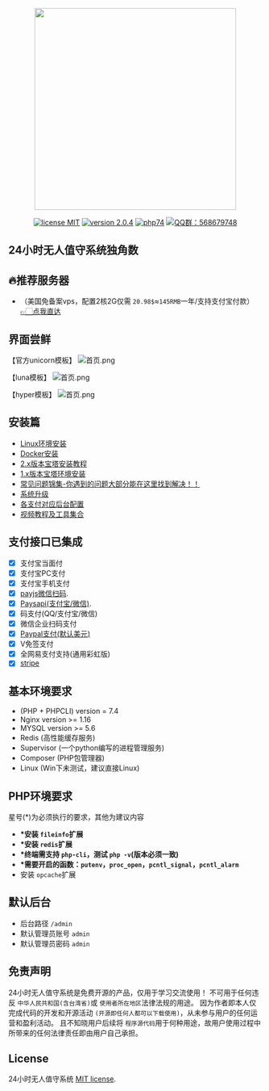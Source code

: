 <p align="center"><img src="https://i.loli.net/2020/04/07/nAzjDJlX7oc5qEw.png" width="400"></p>

<p align="center">
<a href="https://opensource.org/licenses/MIT"><img src="https://img.shields.io/badge/license-MIT-blue" alt="license MIT"></a>
<a href="https://github.com/assimon/dujiaoka/releases/tag/2.0.4"><img src="https://img.shields.io/badge/version-2.0.4-red" alt="version 2.0.4"></a>
<a href="https://www.php.net/releases/7_4_0.php"><img src="https://img.shields.io/badge/PHP-7.4-lightgrey" alt="php74"></a>
<a href="https://shang.qq.com/wpa/qunwpa?idkey=37b6b06f7c941dae20dcd5784088905d6461064d7f33478692f0c4215546cee0"><img src="https://img.shields.io/badge/QQ%E7%BE%A4-568679748-green" alt="QQ群：568679748"></a>
</p>

## 24小时无人值守系统独角数

## 🔥推荐服务器

- （美国免备案vps，配置2核2G仅需 `20.98$`≈`145RMB`一年/支持支付宝付款）[👉🏻点我直达](https://my.racknerd.com/aff.php?aff=2745&pid=681)

## 界面尝鲜

【官方unicorn模板】
![首页.png](https://i.loli.net/2021/09/14/NZIl6s9RXbHwkmA.png)

【luna模板】
![首页.png](https://i.loli.net/2020/10/24/ElKwJFsQy4a9fZi.png)

【hyper模板】
![首页.png](https://i.loli.net/2021/01/06/nHCSV5PdJIzT6Gy.png)

## 安装篇

- [Linux环境安装](https://github.com/assimon/dujiaoka/wiki/linux_install)
- [Docker安装](https://github.com/assimon/dujiaoka/wiki/docker_install)
- [2.x版本宝塔安装教程](https://github.com/assimon/dujiaoka/wiki/2.x_bt_install)
- [1.x版本宝塔环境安装](https://github.com/assimon/dujiaoka/wiki/1.x_bt_install)
- [常见问题锦集-你遇到的问题大部分能在这里找到解决！！](https://github.com/assimon/dujiaoka/wiki/problems)
- [系统升级](https://github.com/assimon/dujiaoka/wiki/update)
- [各支付对应后台配置](https://github.com/assimon/dujiaoka/wiki/problems#各支付对应配置)
- [视频教程及工具集合](https://pan.dujiaoka.com)

## 支付接口已集成

- [X] 支付宝当面付
- [X] 支付宝PC支付
- [X] 支付宝手机支付
- [X] [payjs微信扫码](http://payjs.cn).
- [X] [Paysapi(支付宝/微信)](https://www.paysapi.com/).
- [X] 码支付(QQ/支付宝/微信)
- [X] 微信企业扫码支付
- [X] [Paypal支付(默认美元)](https://www.paypal.com)
- [X] V免签支付
- [X] 全网易支付支持(通用彩虹版)
- [X] [stripe](https://stripe.com/)

## 基本环境要求

- (PHP + PHPCLI) version = 7.4
- Nginx version >= 1.16
- MYSQL version >= 5.6
- Redis (高性能缓存服务)
- Supervisor (一个python编写的进程管理服务)
- Composer (PHP包管理器)
- Linux (Win下未测试，建议直接Linux)

## PHP环境要求

星号(*)为必须执行的要求，其他为建议内容

- **\*安装 `fileinfo`扩展**
- **\*安装 `redis`扩展**
- **\*终端需支持 `php-cli`，测试 `php -v`(版本必须一致)**
- **\*需要开启的函数：`putenv`，`proc_open`，`pcntl_signal`，`pcntl_alarm`**
- 安装 `opcache`扩展

## 默认后台

- 后台路径 `/admin`
- 默认管理员账号 `admin`
- 默认管理员密码 `admin`

## 免责声明

24小时无人值守系统是免费开源的产品，仅用于学习交流使用！
不可用于任何违反 `中华人民共和国(含台湾省)`或 `使用者所在地区`法律法规的用途。
因为作者即本人仅完成代码的开发和开源活动 `(开源即任何人都可以下载使用)`，从未参与用户的任何运营和盈利活动。
且不知晓用户后续将 `程序源代码`用于何种用途，故用户使用过程中所带来的任何法律责任即由用户自己承担。

## License

24小时无人值守系统 [MIT license](https://opensource.org/licenses/MIT).
